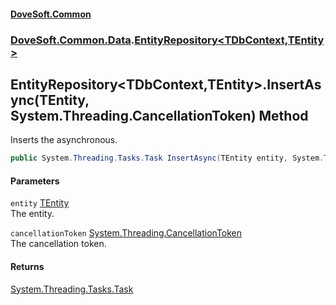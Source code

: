 #### [DoveSoft.Common](./index.md 'index')
### [DoveSoft.Common.Data](./DoveSoft-Common-Data.md 'DoveSoft.Common.Data').[EntityRepository&lt;TDbContext,TEntity&gt;](./DoveSoft-Common-Data-EntityRepository-TDbContext_TEntity-.md 'DoveSoft.Common.Data.EntityRepository&lt;TDbContext,TEntity&gt;')
## EntityRepository&lt;TDbContext,TEntity&gt;.InsertAsync(TEntity, System.Threading.CancellationToken) Method
Inserts the asynchronous.  
```csharp
public System.Threading.Tasks.Task InsertAsync(TEntity entity, System.Threading.CancellationToken cancellationToken=default(System.Threading.CancellationToken));
```
#### Parameters
<a name='DoveSoft-Common-Data-EntityRepository-TDbContext_TEntity--InsertAsync(TEntity_System-Threading-CancellationToken)-entity'></a>
`entity` [TEntity](./DoveSoft-Common-Data-EntityRepository-TDbContext_TEntity-.md#DoveSoft-Common-Data-EntityRepository-TDbContext_TEntity--TEntity 'DoveSoft.Common.Data.EntityRepository&lt;TDbContext,TEntity&gt;.TEntity')  
The entity.  
  
<a name='DoveSoft-Common-Data-EntityRepository-TDbContext_TEntity--InsertAsync(TEntity_System-Threading-CancellationToken)-cancellationToken'></a>
`cancellationToken` [System.Threading.CancellationToken](https://docs.microsoft.com/en-us/dotnet/api/System.Threading.CancellationToken 'System.Threading.CancellationToken')  
The cancellation token.  
  
#### Returns
[System.Threading.Tasks.Task](https://docs.microsoft.com/en-us/dotnet/api/System.Threading.Tasks.Task 'System.Threading.Tasks.Task')  
  
